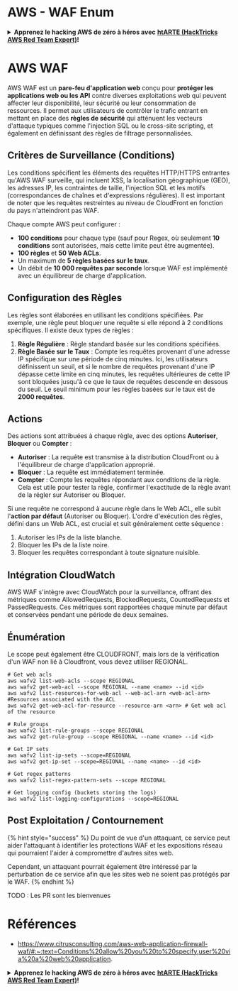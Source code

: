# AWS - WAF Enum

<details>

<summary><strong>Apprenez le hacking AWS de zéro à héros avec</strong> <a href="https://training.hacktricks.xyz/courses/arte"><strong>htARTE (HackTricks AWS Red Team Expert)</strong></a><strong>!</strong></summary>

Autres moyens de soutenir HackTricks :

* Si vous souhaitez voir votre **entreprise annoncée dans HackTricks** ou **télécharger HackTricks en PDF**, consultez les [**PLANS D'ABONNEMENT**](https://github.com/sponsors/carlospolop)!
* Obtenez le [**merchandising officiel PEASS & HackTricks**](https://peass.creator-spring.com)
* Découvrez [**La Famille PEASS**](https://opensea.io/collection/the-peass-family), notre collection d'[**NFTs**](https://opensea.io/collection/the-peass-family) exclusifs
* **Rejoignez le** 💬 [**groupe Discord**](https://discord.gg/hRep4RUj7f) ou le [**groupe telegram**](https://t.me/peass) ou **suivez** moi sur **Twitter** 🐦 [**@carlospolopm**](https://twitter.com/carlospolopm)**.**
* **Partagez vos astuces de hacking en soumettant des PR aux dépôts github** [**HackTricks**](https://github.com/carlospolop/hacktricks) et [**HackTricks Cloud**](https://github.com/carlospolop/hacktricks-cloud).

</details>

# AWS WAF

AWS WAF est un **pare-feu d'application web** conçu pour **protéger les applications web ou les API** contre diverses exploitations web qui peuvent affecter leur disponibilité, leur sécurité ou leur consommation de ressources. Il permet aux utilisateurs de contrôler le trafic entrant en mettant en place des **règles de sécurité** qui atténuent les vecteurs d'attaque typiques comme l'injection SQL ou le cross-site scripting, et également en définissant des règles de filtrage personnalisées.

## Critères de Surveillance (Conditions)

Les conditions spécifient les éléments des requêtes HTTP/HTTPS entrantes qu'AWS WAF surveille, qui incluent XSS, la localisation géographique (GEO), les adresses IP, les contraintes de taille, l'injection SQL et les motifs (correspondances de chaînes et d'expressions régulières). Il est important de noter que les requêtes restreintes au niveau de CloudFront en fonction du pays n'atteindront pas WAF.

Chaque compte AWS peut configurer :
- **100 conditions** pour chaque type (sauf pour Regex, où seulement **10 conditions** sont autorisées, mais cette limite peut être augmentée).
- **100 règles** et **50 Web ACLs**.
- Un maximum de **5 règles basées sur le taux**.
- Un débit de **10 000 requêtes par seconde** lorsque WAF est implémenté avec un équilibreur de charge d'application.

## Configuration des Règles

Les règles sont élaborées en utilisant les conditions spécifiées. Par exemple, une règle peut bloquer une requête si elle répond à 2 conditions spécifiques. Il existe deux types de règles :

1. **Règle Régulière** : Règle standard basée sur les conditions spécifiées.
2. **Règle Basée sur le Taux** : Compte les requêtes provenant d'une adresse IP spécifique sur une période de cinq minutes. Ici, les utilisateurs définissent un seuil, et si le nombre de requêtes provenant d'une IP dépasse cette limite en cinq minutes, les requêtes ultérieures de cette IP sont bloquées jusqu'à ce que le taux de requêtes descende en dessous du seuil. Le seuil minimum pour les règles basées sur le taux est de **2000 requêtes**.

## Actions

Des actions sont attribuées à chaque règle, avec des options **Autoriser**, **Bloquer** ou **Compter** :

- **Autoriser** : La requête est transmise à la distribution CloudFront ou à l'équilibreur de charge d'application approprié.
- **Bloquer** : La requête est immédiatement terminée.
- **Compter** : Compte les requêtes répondant aux conditions de la règle. Cela est utile pour tester la règle, confirmer l'exactitude de la règle avant de la régler sur Autoriser ou Bloquer.

Si une requête ne correspond à aucune règle dans le Web ACL, elle subit l'**action par défaut** (Autoriser ou Bloquer). L'ordre d'exécution des règles, défini dans un Web ACL, est crucial et suit généralement cette séquence :

1. Autoriser les IPs de la liste blanche.
2. Bloquer les IPs de la liste noire.
3. Bloquer les requêtes correspondant à toute signature nuisible.

## Intégration CloudWatch

AWS WAF s'intègre avec CloudWatch pour la surveillance, offrant des métriques comme AllowedRequests, BlockedRequests, CountedRequests et PassedRequests. Ces métriques sont rapportées chaque minute par défaut et conservées pendant une période de deux semaines.


## Énumération

Le scope peut également être CLOUDFRONT, mais lors de la vérification d'un WAF non lié à Cloudfront, vous devez utiliser REGIONAL.
```
# Get web acls
aws wafv2 list-web-acls --scope REGIONAL
aws wafv2 get-web-acl --scope REGIONAL --name <name> --id <id>
aws wafv2 list-resources-for-web-acl --web-acl-arn <web-acl-arn> #Resources associated with the ACL
aws wafv2 get-web-acl-for-resource --resource-arn <arn> # Get web acl of the resource

# Rule groups
aws wafv2 list-rule-groups --scope REGIONAL
aws wafv2 get-rule-group --scope REGIONAL --name <name> --id <id>

# Get IP sets
aws wafv2 list-ip-sets --scope=REGIONAL
aws wafv2 get-ip-set --scope=REGIONAL --name <name> --id <id>

# Get regex patterns
aws wafv2 list-regex-pattern-sets --scope REGIONAL

# Get logging config (buckets storing the logs)
aws wafv2 list-logging-configurations --scope=REGIONAL
```
## Post Exploitation / Contournement

{% hint style="success" %}
Du point de vue d'un attaquant, ce service peut aider l'attaquant à identifier les protections WAF et les expositions réseau qui pourraient l'aider à compromettre d'autres sites web.

Cependant, un attaquant pourrait également être intéressé par la perturbation de ce service afin que les sites web ne soient pas protégés par le WAF.
{% endhint %}

TODO : Les PR sont les bienvenues

# Références
* https://www.citrusconsulting.com/aws-web-application-firewall-waf/#:~:text=Conditions%20allow%20you%20to%20specify,user%20via%20a%20web%20application.

<details>

<summary><strong>Apprenez le hacking AWS de zéro à héros avec</strong> <a href="https://training.hacktricks.xyz/courses/arte"><strong>htARTE (HackTricks AWS Red Team Expert)</strong></a><strong>!</strong></summary>

Autres moyens de soutenir HackTricks :

* Si vous souhaitez voir votre **entreprise annoncée dans HackTricks** ou **télécharger HackTricks en PDF**, consultez les [**PLANS D'ABONNEMENT**](https://github.com/sponsors/carlospolop)!
* Obtenez le [**merchandising officiel PEASS & HackTricks**](https://peass.creator-spring.com)
* Découvrez [**La Famille PEASS**](https://opensea.io/collection/the-peass-family), notre collection d'[**NFTs**](https://opensea.io/collection/the-peass-family) exclusifs
* **Rejoignez le** 💬 [**groupe Discord**](https://discord.gg/hRep4RUj7f) ou le [**groupe Telegram**](https://t.me/peass) ou **suivez**-moi sur **Twitter** 🐦 [**@carlospolopm**](https://twitter.com/carlospolopm)**.**
* **Partagez vos astuces de hacking en soumettant des PR aux dépôts github** [**HackTricks**](https://github.com/carlospolop/hacktricks) et [**HackTricks Cloud**](https://github.com/carlospolop/hacktricks-cloud).

</details>
